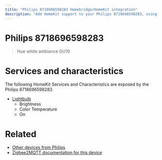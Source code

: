 ```yaml
---
title: "Philips 8718696598283 Homebridge/HomeKit integration"
description: "Add HomeKit support to your Philips 8718696598283, using Homebridge, Zigbee2MQTT and homebridge-z2m."
---
```

<!---
This file has been GENERATED using src/docgen/docgen.ts
DO NOT EDIT THIS FILE MANUALLY!
-->
# Philips 8718696598283
> Hue white ambiance GU10


# Services and characteristics
The following HomeKit Services and Characteristics are exposed by
the Philips 8718696598283

* [Lightbulb](../../light.md)
  * Brightness
  * Color Temperature
  * On


# Related
* [Other devices from Philips](../index.md#philips)
* [Zigbee2MQTT documentation for this device](https://www.zigbee2mqtt.io/devices/8718696598283.html)